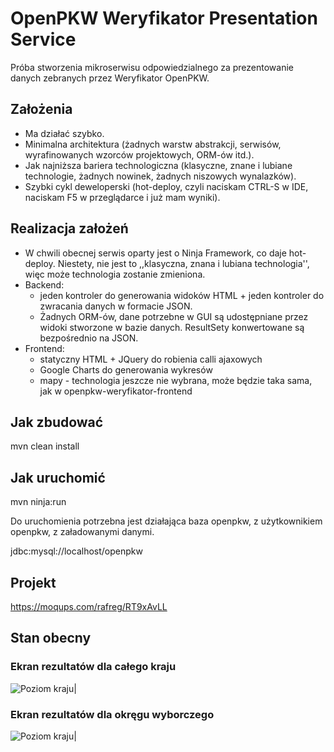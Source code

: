 # OpenPKW Weryfikator Presentation Service

Próba stworzenia mikroserwisu odpowiedzialnego za prezentowanie danych zebranych przez Weryfikator OpenPKW.

## Założenia
- Ma działać szybko.
- Minimalna architektura (żadnych warstw abstrakcji, serwisów, wyrafinowanych wzorców projektowych, ORM-ów itd.).
- Jak najniższa bariera technologiczna (klasyczne, znane i lubiane technologie, żadnych nowinek, żadnych niszowych wynalazków).
- Szybki cykl deweloperski (hot-deploy, czyli naciskam CTRL-S w IDE, naciskam F5 w przeglądarce i już mam wyniki).

## Realizacja założeń
- W chwili obecnej serwis oparty jest o Ninja Framework, co daje hot-deploy. Niestety, nie jest to ,,klasyczna, znana i lubiana technologia'', więc może technologia zostanie zmieniona.
- Backend: 
  - jeden kontroler do generowania widoków HTML + jeden kontroler do zwracania danych w formacie JSON.
  - Żadnych ORM-ów, dane potrzebne w GUI są udostępniane przez widoki stworzone w bazie danych. ResultSety konwertowane są bezpośrednio na JSON.
- Frontend:
  - statyczny HTML + JQuery do robienia calli ajaxowych
  - Google Charts do generowania wykresów
  - mapy - technologia jeszcze nie wybrana, może będzie taka sama, jak w openpkw-weryfikator-frontend

## Jak zbudować

mvn clean install

## Jak uruchomić

mvn ninja:run

Do uruchomienia potrzebna jest działająca baza openpkw, z użytkownikiem openpkw, z załadowanymi danymi.

jdbc:mysql://localhost/openpkw

## Projekt

https://moqups.com/rafreg/RT9xAvLL

## Stan obecny

### Ekran rezultatów dla całego kraju
![Poziom kraju](https://raw.githubusercontent.com/openpkw/openpkw-weryfikator-presentation-service/master/doc/country_level.png)|

### Ekran rezultatów dla okręgu wyborczego
![Poziom kraju](https://raw.githubusercontent.com/openpkw/openpkw-weryfikator-presentation-service/master/doc/district_level.png)|
